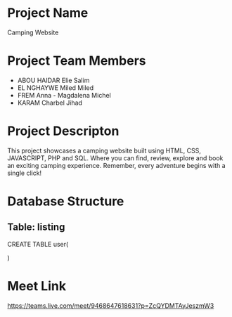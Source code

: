 # Project Name
Camping Website

# Project Team Members
* ABOU HAIDAR Elie Salim
* EL NGHAYWE Miled Miled
* FREM Anna - Magdalena Michel
* KARAM Charbel Jihad 

# Project Descripton
This project showcases a camping website built using HTML, CSS, JAVASCRIPT, PHP and SQL. 
Where you can find, review, explore and book an exciting camping experience. 
Remember, every adventure begins with a single click!  


# Database Structure
## Table: listing
CREATE TABLE user(
    
)

# Meet Link
https://teams.live.com/meet/9468647618631?p=ZcQYDMTAyJeszmW3 
